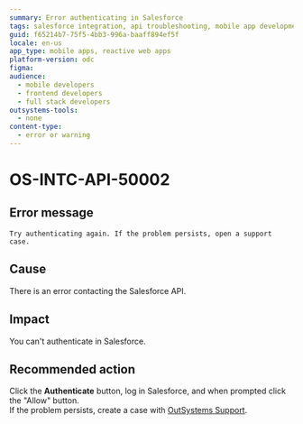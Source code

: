 ```yaml
---
summary: Error authenticating in Salesforce
tags: salesforce integration, api troubleshooting, mobile app development, error handling, support case management
guid: f65214b7-75f5-4bb3-996a-baaff894ef5f
locale: en-us
app_type: mobile apps, reactive web apps
platform-version: odc
figma:
audience:
  - mobile developers
  - frontend developers
  - full stack developers
outsystems-tools:
  - none
content-type:
  - error or warning
---
```


# OS-INTC-API-50002

## Error message

`Try authenticating again. If the problem persists, open a support case.`

## Cause

There is an error contacting the Salesforce API.

## Impact

You can't authenticate in Salesforce.

## Recommended action

Click the **Authenticate** button, log in Salesforce, and when prompted click the "Allow" button.<br/>
If the problem persists, create a case with [OutSystems Support](https://www.outsystems.com/support/portal/open-support-case?ErrorCode=OS-INTC-API-50002).
